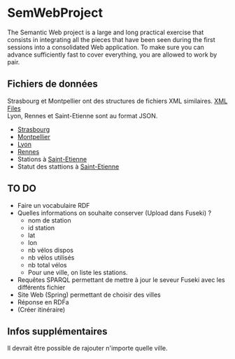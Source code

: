 # SemWebProject

The Semantic Web project is a large and long practical exercise that consists in integrating all the pieces that have been seen during the first sessions into a consolidated Web application. To make sure you can advance sufficiently fast to cover everything, you are allowed to work by pair.

## Fichiers de données

Strasbourg et Montpellier ont des structures de fichiers XML similaires. [XML Files](https://data.montpellier3m.fr/dataset/disponibilite-des-places-velomagg-en-temps-reel)  
Lyon, Rennes et Saint-Etienne sont au format JSON.  
- [Strasbourg](http://velhop.strasbourg.eu/tvcstations.xml)
- [Montpellier](https://data.montpellier3m.fr/sites/default/files/ressources/TAM_MMM_VELOMAG.xml)
- [Lyon](https://download.data.grandlyon.com/wfs/rdata?SERVICE=WFS&VERSION=1.1.0&outputformat=GEOJSON&request=GetFeature&typename=jcd_jcdecaux.jcdvelov&SRSNAME=urn:ogc:def:crs:EPSG::4171)
- [Rennes](https://data.rennesmetropole.fr/api/records/1.0/search/?dataset=etat-des-stations-le-velo-star-en-temps-reel)
- Stations à [Saint-Etienne](https://saint-etienne-gbfs.klervi.net/gbfs/en/station_information.json)
- Statut des stattions à [Saint-Etienne](https://saint-etienne-gbfs.klervi.net/gbfs/en/station_status.json)

## TO DO 

- Faire un vocabulaire RDF
- Quelles informations on souhaite conserver (Upload dans Fuseki) ?
    * nom de station
    * id station
    * lat
    * lon
    * nb vélos dispos
    * nb vélos utilisés
    * nb total vélos
    * Pour une ville, on liste les stations.
- Requêtes SPARQL permettant de mettre à jour le seveur Fuseki avec les différents fichier
- Site Web (Spring) permettant de choisir des villes
- Réponse en RDFa
- (Créer itinéraire)

## Infos supplémentaires

Il devrait être possible de rajouter n'importe quelle ville.

